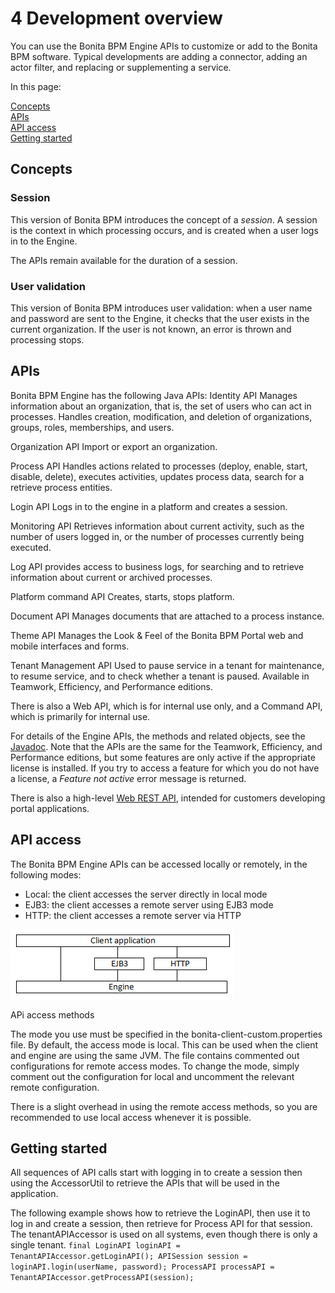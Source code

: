 # 4 Development overview

You can use the Bonita BPM Engine APIs to customize or add to the Bonita BPM
software. Typical developments are adding a connector, adding an actor filter,
and replacing or supplementing a service.

In this page: 

[Concepts](#L363)  
[APIs](#L373)  
[API access](#L365)  
[Getting started](#L832)

## Concepts

### Session

This version of Bonita BPM introduces the concept of a _session_. A
session is the context in which processing occurs, and is created when a user
logs in to the Engine. 

The APIs remain available for the duration of a session. 

### User validation

This version of Bonita BPM introduces user validation: when a user name and
password are sent to the Engine, it checks that the user exists in the current
organization. If the user is not known, an error is thrown and processing
stops.

## APIs

Bonita BPM Engine has the following Java APIs:
Identity API
Manages information about an organization, that is, the set of users
who can act in processes. Handles creation, modification, and deletion
of organizations, groups, roles, memberships, and users.

Organization API
Import or export an organization.

Process API
Handles actions related to processes (deploy, enable, start, disable,
delete), executes activities, updates process data, search for a
retrieve process entities.

Login API
Logs in to the engine in a platform and creates a
session.

Monitoring API
Retrieves information about current activity, such as the number of
users logged in, or the number of processes currently being
executed.

Log API
provides access to business logs, for searching and to retrieve
information about current or archived processes.

Platform command API
Creates, starts, stops platform.

Document API
Manages documents that are attached to a process instance.

Theme API
Manages the Look & Feel of the Bonita BPM Portal web and mobile interfaces and forms.

Tenant Management API
Used to pause service in a tenant for maintenance, to resume service, and to check whether a tenant is paused. Available in Teamwork, Efficiency, and Performance editions.

There is also a Web API, which is for internal use only, and a Command API,
which is primarily for internal use.

For details of the Engine APIs, the methods and related objects, see the 
[Javadoc](/javadoc.md). 
Note that the APIs are the same for the Teamwork, Efficiency, and Performance editions, but some features are only active if the appropriate license is installed. 
If you try to access a feature for which you do not have a license, a _Feature not active_ error message is returned.

There is also a high-level [Web REST API](/rest-api-overview.md), intended for customers developing portal applications.

## API access

The Bonita BPM Engine APIs can be accessed locally or remotely, in the following
modes:

* Local: the client accesses the server directly in local mode
* EJB3: the client accesses a remote server using EJB3 mode
* HTTP: the client accesses a remote server via HTTP

![Diagram of API access options](images/images-6_0/dev_overview_api_access.png)

APi access methods

The mode you use must be specified in the bonita-client-custom.properties file. By
default, the access mode is local. This can be used when the client and engine
are using the same JVM. The file contains commented out configurations for
remote access modes. To change the mode, simply comment out the configuration
for local and uncomment the relevant remote configuration.

There is a slight overhead in using the remote access methods, so you are recommended to use local access whenever it is possible.

## Getting started

All sequences of API calls start with logging in to create a session then
using the AccessorUtil to retrieve the APIs that will be used in the
application.

The following example shows how to retrieve the LoginAPI, then use it to log
in and create a session, then retrieve for Process API for that session. 
The tenantAPIAccessor is used on all systems, even though there is only a single tenant.
`
final LoginAPI loginAPI = TenantAPIAccessor.getLoginAPI();
APISession session = loginAPI.login(userName, password);
ProcessAPI processAPI = TenantAPIAccessor.getProcessAPI(session);
`